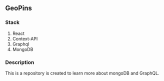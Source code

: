 ## GeoPins
### Stack
1. React
2. Context-API
3. Graphql
4. MongoDB

### Description
This is a repository is created to learn more about mongoDB and GraphQL.